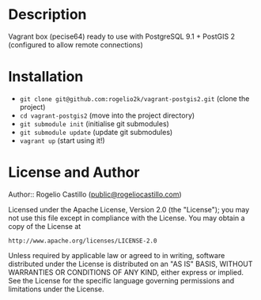 Description
===========

Vagrant box (pecise64) ready to use with PostgreSQL 9.1 + PostGIS 2 (configured to allow remote connections)


Installation
============

* `git clone git@github.com:rogelio2k/vagrant-postgis2.git` (clone the project)
* `cd vagrant-postgis2` (move into the project directory)
* `git submodule init` (initialise git submodules)
* `git submodule update` (update git submodules)
* `vagrant up` (start using it!)

License and Author
==================

Author:: Rogelio Castillo (<public@rogeliocastillo.com>)

Licensed under the Apache License, Version 2.0 (the "License");
you may not use this file except in compliance with the License.
You may obtain a copy of the License at

    http://www.apache.org/licenses/LICENSE-2.0

Unless required by applicable law or agreed to in writing, software
distributed under the License is distributed on an "AS IS" BASIS,
WITHOUT WARRANTIES OR CONDITIONS OF ANY KIND, either express or implied.
See the License for the specific language governing permissions and
limitations under the License.